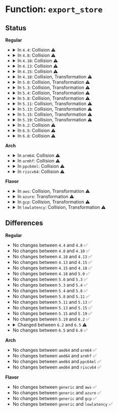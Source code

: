 # Function: <code>export_store</code>

## Status
<b>Regular</b>
<ul>
<li>
<details>
<summary>In <code>4.4</code>: Collision ⚠️</summary>

```c
ssize_t export_store(struct class *class, struct class_attribute *attr, const char *buf, size_t len);
```

**Collision:** Static-Static Collision

**Inline:** No

**Transformation:** False

**Instances:**

```
In drivers/gpio/gpiolib-sysfs.c (ffffffff81428450)
Location: drivers/gpio/gpiolib-sysfs.c:441
Inline: False
```
```
In drivers/pwm/sysfs.c (ffffffff8142d6e0)
Location: drivers/pwm/sysfs.c:247
Inline: False
```
**Symbols:**

```
ffffffff81428450-ffffffff8142855a: export_store (STB_LOCAL)
ffffffff8142d6e0-ffffffff8142d837: export_store (STB_LOCAL)
```
</details>
</li>
<li>
<details>
<summary>In <code>4.8</code>: Collision ⚠️</summary>

```c
ssize_t export_store(struct class *class, struct class_attribute *attr, const char *buf, size_t len);
```

**Collision:** Static-Static Collision

**Inline:** No

**Transformation:** False

**Instances:**

```
In drivers/gpio/gpiolib-sysfs.c (ffffffff81473750)
Location: drivers/gpio/gpiolib-sysfs.c:441
Inline: False
```
```
In drivers/pwm/sysfs.c (ffffffff81478a50)
Location: drivers/pwm/sysfs.c:306
Inline: False
```
**Symbols:**

```
ffffffff81473750-ffffffff81473856: export_store (STB_LOCAL)
ffffffff81478a50-ffffffff81478bc7: export_store (STB_LOCAL)
```
</details>
</li>
<li>
<details>
<summary>In <code>4.10</code>: Collision ⚠️</summary>

```c
ssize_t export_store(struct class *class, struct class_attribute *attr, const char *buf, size_t len);
```

**Collision:** Static-Static Collision

**Inline:** No

**Transformation:** False

**Instances:**

```
In drivers/gpio/gpiolib-sysfs.c (ffffffff81495970)
Location: drivers/gpio/gpiolib-sysfs.c:441
Inline: False
```
```
In drivers/pwm/sysfs.c (ffffffff81499de0)
Location: drivers/pwm/sysfs.c:306
Inline: False
```
**Symbols:**

```
ffffffff81495970-ffffffff81495a76: export_store (STB_LOCAL)
ffffffff81499de0-ffffffff81499f57: export_store (STB_LOCAL)
```
</details>
</li>
<li>
<details>
<summary>In <code>4.13</code>: Collision ⚠️</summary>

```c
ssize_t export_store(struct class *class, struct class_attribute *attr, const char *buf, size_t len);
```

**Collision:** Static-Static Collision

**Inline:** No

**Transformation:** False

**Instances:**

```
In drivers/gpio/gpiolib-sysfs.c (ffffffff8149f380)
Location: drivers/gpio/gpiolib-sysfs.c:447
Inline: False
```
```
In drivers/pwm/sysfs.c (ffffffff814a3a30)
Location: drivers/pwm/sysfs.c:306
Inline: False
```
**Symbols:**

```
ffffffff8149f380-ffffffff8149f4ac: export_store (STB_LOCAL)
ffffffff814a3a30-ffffffff814a3ba9: export_store (STB_LOCAL)
```
</details>
</li>
<li>
<details>
<summary>In <code>4.15</code>: Collision ⚠️</summary>

```c
ssize_t export_store(struct class *class, struct class_attribute *attr, const char *buf, size_t len);
```

**Collision:** Static-Static Collision

**Inline:** No

**Transformation:** False

**Instances:**

```
In drivers/gpio/gpiolib-sysfs.c (ffffffff814ddec0)
Location: drivers/gpio/gpiolib-sysfs.c:447
Inline: False
```
```
In drivers/pwm/sysfs.c (ffffffff814e27a0)
Location: drivers/pwm/sysfs.c:306
Inline: False
```
**Symbols:**

```
ffffffff814ddec0-ffffffff814ddfec: export_store (STB_LOCAL)
ffffffff814e27a0-ffffffff814e2919: export_store (STB_LOCAL)
```
</details>
</li>
<li>
<details>
<summary>In <code>4.18</code>: Collision, Transformation ⚠️</summary>

```c
ssize_t export_store(struct class *class, struct class_attribute *attr, const char *buf, size_t len);
```

**Collision:** Static-Static Collision

**Inline:** No

**Transformation:** True

**Instances:**

```
In drivers/gpio/gpiolib-sysfs.c (0)
Location: drivers/gpio/gpiolib-sysfs.c:458
Inline: False
```
```
In drivers/pwm/sysfs.c (ffffffff81511fb0)
Location: drivers/pwm/sysfs.c:308
Inline: False
```
**Symbols:**

```
ffffffff8150d070-ffffffff8150d173: export_store (STB_LOCAL)
ffffffff8150d31d-ffffffff8150d343: export_store.cold.6 (STB_LOCAL)
ffffffff81511fb0-ffffffff81512149: export_store (STB_LOCAL)
```
</details>
</li>
<li>
<details>
<summary>In <code>5.0</code>: Collision, Transformation ⚠️</summary>

```c
ssize_t export_store(struct class *class, struct class_attribute *attr, const char *buf, size_t len);
```

**Collision:** Static-Static Collision

**Inline:** No

**Transformation:** True

**Instances:**

```
In drivers/gpio/gpiolib-sysfs.c (0)
Location: drivers/gpio/gpiolib-sysfs.c:453
Inline: False
```
```
In drivers/pwm/sysfs.c (ffffffff815276d0)
Location: drivers/pwm/sysfs.c:318
Inline: False
```
**Symbols:**

```
ffffffff815225a0-ffffffff81522696: export_store (STB_LOCAL)
ffffffff81522924-ffffffff81522947: export_store.cold.3 (STB_LOCAL)
ffffffff815276d0-ffffffff81527893: export_store (STB_LOCAL)
```
</details>
</li>
<li>
<details>
<summary>In <code>5.3</code>: Collision, Transformation ⚠️</summary>

```c
ssize_t export_store(struct class *class, struct class_attribute *attr, const char *buf, size_t len);
```

**Collision:** Static-Static Collision

**Inline:** No

**Transformation:** True

**Instances:**

```
In drivers/gpio/gpiolib-sysfs.c (0)
Location: drivers/gpio/gpiolib-sysfs.c:453
Inline: False
```
```
In drivers/pwm/sysfs.c (ffffffff81556990)
Location: drivers/pwm/sysfs.c:310
Inline: False
```
**Symbols:**

```
ffffffff81550ad0-ffffffff81550bcc: export_store (STB_LOCAL)
ffffffff81550e44-ffffffff81550e67: export_store.cold (STB_LOCAL)
ffffffff81556990-ffffffff81556b48: export_store (STB_LOCAL)
```
</details>
</li>
<li>
<details>
<summary>In <code>5.4</code>: Collision, Transformation ⚠️</summary>

```c
ssize_t export_store(struct class *class, struct class_attribute *attr, const char *buf, size_t len);
```

**Collision:** Static-Static Collision

**Inline:** No

**Transformation:** True

**Instances:**

```
In drivers/gpio/gpiolib-sysfs.c (0)
Location: drivers/gpio/gpiolib-sysfs.c:453
Inline: False
```
```
In drivers/pwm/sysfs.c (ffffffff81577fb0)
Location: drivers/pwm/sysfs.c:310
Inline: False
```
**Symbols:**

```
ffffffff81571f70-ffffffff8157206c: export_store (STB_LOCAL)
ffffffff815722e4-ffffffff81572307: export_store.cold (STB_LOCAL)
ffffffff81577fb0-ffffffff81578168: export_store (STB_LOCAL)
```
</details>
</li>
<li>
<details>
<summary>In <code>5.8</code>: Collision, Transformation ⚠️</summary>

```c
ssize_t export_store(struct class *class, struct class_attribute *attr, const char *buf, size_t len);
```

**Collision:** Static-Static Collision

**Inline:** No

**Transformation:** True

**Instances:**

```
In drivers/gpio/gpiolib-sysfs.c (0)
Location: drivers/gpio/gpiolib-sysfs.c:453
Inline: False
```
```
In drivers/pwm/sysfs.c (ffffffff8161cdf0)
Location: drivers/pwm/sysfs.c:310
Inline: False
```
**Symbols:**

```
ffffffff816165f0-ffffffff816166ec: export_store (STB_LOCAL)
ffffffff8161687a-ffffffff8161689d: export_store.cold (STB_LOCAL)
ffffffff8161cdf0-ffffffff8161cea1: export_store (STB_LOCAL)
```
</details>
</li>
<li>
<details>
<summary>In <code>5.11</code>: Collision, Transformation ⚠️</summary>

```c
ssize_t export_store(struct class *class, struct class_attribute *attr, const char *buf, size_t len);
```

**Collision:** Static-Static Collision

**Inline:** No

**Transformation:** True

**Instances:**

```
In drivers/gpio/gpiolib-sysfs.c (0)
Location: drivers/gpio/gpiolib-sysfs.c:454
Inline: False
```
```
In drivers/pwm/sysfs.c (ffffffff81643520)
Location: drivers/pwm/sysfs.c:310
Inline: False
```
**Symbols:**

```
ffffffff8163cf90-ffffffff8163d08c: export_store (STB_LOCAL)
ffffffff81bf688c-ffffffff81bf68af: export_store.cold (STB_LOCAL)
ffffffff81643520-ffffffff816435d1: export_store (STB_LOCAL)
```
</details>
</li>
<li>
<details>
<summary>In <code>5.13</code>: Collision, Transformation ⚠️</summary>

```c
ssize_t export_store(struct class *class, struct class_attribute *attr, const char *buf, size_t len);
```

**Collision:** Static-Static Collision

**Inline:** No

**Transformation:** True

**Instances:**

```
In drivers/gpio/gpiolib-sysfs.c (0)
Location: drivers/gpio/gpiolib-sysfs.c:454
Inline: False
```
```
In drivers/pwm/sysfs.c (ffffffff81626340)
Location: drivers/pwm/sysfs.c:310
Inline: False
```
**Symbols:**

```
ffffffff81620ac0-ffffffff81620be7: export_store (STB_LOCAL)
ffffffff81be87b4-ffffffff81be87fa: export_store.cold (STB_LOCAL)
ffffffff81626340-ffffffff816263f1: export_store (STB_LOCAL)
```
</details>
</li>
<li>
<details>
<summary>In <code>5.15</code>: Collision, Transformation ⚠️</summary>

```c
ssize_t export_store(struct class *class, struct class_attribute *attr, const char *buf, size_t len);
```

**Collision:** Static-Static Collision

**Inline:** No

**Transformation:** True

**Instances:**

```
In drivers/gpio/gpiolib-sysfs.c (0)
Location: drivers/gpio/gpiolib-sysfs.c:446
Inline: False
```
```
In drivers/pwm/sysfs.c (ffffffff81695b80)
Location: drivers/pwm/sysfs.c:310
Inline: False
```
**Symbols:**

```
ffffffff81690080-ffffffff816901a8: export_store (STB_LOCAL)
ffffffff81ce2596-ffffffff81ce25dc: export_store.cold (STB_LOCAL)
ffffffff81695b80-ffffffff81695c31: export_store (STB_LOCAL)
```
</details>
</li>
<li>
<details>
<summary>In <code>5.19</code>: Collision, Transformation ⚠️</summary>

```c
ssize_t export_store(struct class *class, struct class_attribute *attr, const char *buf, size_t len);
```

**Collision:** Static-Static Collision

**Inline:** No

**Transformation:** True

**Instances:**

```
In drivers/gpio/gpiolib-sysfs.c (0)
Location: drivers/gpio/gpiolib-sysfs.c:429
Inline: False
```
```
In drivers/pwm/sysfs.c (ffffffff817b6950)
Location: drivers/pwm/sysfs.c:310
Inline: False
```
**Symbols:**

```
ffffffff817af120-ffffffff817af260: export_store (STB_LOCAL)
ffffffff81ea8f82-ffffffff81ea8fbe: export_store.cold (STB_LOCAL)
ffffffff817b6950-ffffffff817b6a14: export_store (STB_LOCAL)
```
</details>
</li>
<li>
<details>
<summary>In <code>6.2</code>: Collision ⚠️</summary>

```c
ssize_t export_store(struct class *class, struct class_attribute *attr, const char *buf, size_t len);
```

**Collision:** Static-Static Collision

**Inline:** No

**Transformation:** False

**Instances:**

```
In drivers/gpio/gpiolib-sysfs.c (ffffffff818c8700)
Location: drivers/gpio/gpiolib-sysfs.c:429
Inline: False
```
```
In drivers/pwm/sysfs.c (ffffffff818d11b0)
Location: drivers/pwm/sysfs.c:310
Inline: False
```
**Symbols:**

```
ffffffff818c8700-ffffffff818c887c: export_store (STB_LOCAL)
ffffffff818d11b0-ffffffff818d1274: export_store (STB_LOCAL)
```
</details>
</li>
<li>
<details>
<summary>In <code>6.5</code>: Collision ⚠️</summary>

```c
ssize_t export_store(const struct class *class, const struct class_attribute *attr, const char *buf, size_t len);
```

**Collision:** Static-Static Collision

**Inline:** No

**Transformation:** False

**Instances:**

```
In drivers/gpio/gpiolib-sysfs.c (ffffffff8190b6b0)
Location: drivers/gpio/gpiolib-sysfs.c:440
Inline: False
```
```
In drivers/pwm/sysfs.c (ffffffff819141a0)
Location: drivers/pwm/sysfs.c:310
Inline: False
```
**Symbols:**

```
ffffffff8190b6b0-ffffffff8190b82c: export_store (STB_LOCAL)
ffffffff819141a0-ffffffff81914264: export_store (STB_LOCAL)
```
</details>
</li>
<li>
<details>
<summary>In <code>6.8</code>: Collision ⚠️</summary>

```c
ssize_t export_store(const struct class *class, const struct class_attribute *attr, const char *buf, size_t len);
```

**Collision:** Static-Static Collision

**Inline:** No

**Transformation:** False

**Instances:**

```
In drivers/gpio/gpiolib-sysfs.c (ffffffff819533d0)
Location: drivers/gpio/gpiolib-sysfs.c:441
Inline: False
```
```
In drivers/pwm/sysfs.c (ffffffff8195c110)
Location: drivers/pwm/sysfs.c:310
Inline: False
```
**Symbols:**

```
ffffffff819533d0-ffffffff81953547: export_store (STB_LOCAL)
ffffffff8195c110-ffffffff8195c1d4: export_store (STB_LOCAL)
```
</details>
</li>
</ul>
<b>Arch</b>
<ul>
<li>
<details>
<summary>In <code>arm64</code>: Collision ⚠️</summary>

```c
ssize_t export_store(struct class *class, struct class_attribute *attr, const char *buf, size_t len);
```

**Collision:** Static-Static Collision

**Inline:** No

**Transformation:** False

**Instances:**

```
In drivers/gpio/gpiolib-sysfs.c (ffff8000106c9b78)
Location: drivers/gpio/gpiolib-sysfs.c:453
Inline: False
```
```
In drivers/pwm/sysfs.c (ffff8000106d9bb8)
Location: drivers/pwm/sysfs.c:310
Inline: False
```
**Symbols:**

```
ffff8000106c9b78-ffff8000106c9cec: export_store (STB_LOCAL)
ffff8000106d9bb8-ffff8000106d9df4: export_store (STB_LOCAL)
```
</details>
</li>
<li>
<details>
<summary>In <code>armhf</code>: Collision ⚠️</summary>

```c
ssize_t export_store(struct class *class, struct class_attribute *attr, const char *buf, size_t len);
```

**Collision:** Static-Static Collision

**Inline:** No

**Transformation:** False

**Instances:**

```
In drivers/gpio/gpiolib-sysfs.c (c0866e7c)
Location: drivers/gpio/gpiolib-sysfs.c:453
Inline: False
```
```
In drivers/pwm/sysfs.c (c08764c8)
Location: drivers/pwm/sysfs.c:310
Inline: False
```
**Symbols:**

```
c0866e7c-c0866ff0: export_store (STB_LOCAL)
c08764c8-c087668c: export_store (STB_LOCAL)
```
</details>
</li>
<li>
<details>
<summary>In <code>ppc64el</code>: Collision ⚠️</summary>

```c
ssize_t export_store(struct class *class, struct class_attribute *attr, const char *buf, size_t len);
```

**Collision:** Static-Static Collision

**Inline:** No

**Transformation:** False

**Instances:**

```
In drivers/gpio/gpiolib-sysfs.c (c0000000008478c0)
Location: drivers/gpio/gpiolib-sysfs.c:453
Inline: False
```
```
In drivers/pwm/sysfs.c (c000000000851680)
Location: drivers/pwm/sysfs.c:310
Inline: False
```
**Symbols:**

```
c0000000008478c0-c000000000847a84: export_store (STB_LOCAL)
c000000000851680-c000000000851928: export_store (STB_LOCAL)
```
</details>
</li>
<li>
<details>
<summary>In <code>riscv64</code>: Collision ⚠️</summary>

```c
ssize_t export_store(struct class *class, struct class_attribute *attr, const char *buf, size_t len);
```

**Collision:** Static-Static Collision

**Inline:** No

**Transformation:** False

**Instances:**

```
In drivers/gpio/gpiolib-sysfs.c (ffffffe0004acdb2)
Location: drivers/gpio/gpiolib-sysfs.c:453
Inline: False
```
```
In drivers/pwm/sysfs.c (ffffffe0004b28cc)
Location: drivers/pwm/sysfs.c:310
Inline: False
```
**Symbols:**

```
ffffffe0004acdb2-ffffffe0004acee0: export_store (STB_LOCAL)
ffffffe0004b28cc-ffffffe0004b2a52: export_store (STB_LOCAL)
```
</details>
</li>
</ul>
<b>Flavor</b>
<ul>
<li>
<details>
<summary>In <code>aws</code>: Collision, Transformation ⚠️</summary>

```c
ssize_t export_store(struct class *class, struct class_attribute *attr, const char *buf, size_t len);
```

**Collision:** Static-Static Collision

**Inline:** No

**Transformation:** True

**Instances:**

```
In drivers/gpio/gpiolib-sysfs.c (0)
Location: drivers/gpio/gpiolib-sysfs.c:453
Inline: False
```
```
In drivers/pwm/sysfs.c (ffffffff8156cdc0)
Location: drivers/pwm/sysfs.c:310
Inline: False
```
**Symbols:**

```
ffffffff81567730-ffffffff8156782c: export_store (STB_LOCAL)
ffffffff81567aa4-ffffffff81567ac7: export_store.cold (STB_LOCAL)
ffffffff8156cdc0-ffffffff8156cf78: export_store (STB_LOCAL)
```
</details>
</li>
<li>
<details>
<summary>In <code>azure</code>: Transformation ⚠️</summary>

```c
ssize_t export_store(struct class *class, struct class_attribute *attr, const char *buf, size_t len);
```

**Collision:** Unique Static

**Inline:** No

**Transformation:** True

**Instances:**

```
In drivers/gpio/gpiolib-sysfs.c (0)
Location: drivers/gpio/gpiolib-sysfs.c:453
Inline: False
```
**Symbols:**

```
ffffffff81558580-ffffffff8155867c: export_store (STB_LOCAL)
ffffffff815588f4-ffffffff81558917: export_store.cold (STB_LOCAL)
```
</details>
</li>
<li>
<details>
<summary>In <code>gcp</code>: Collision, Transformation ⚠️</summary>

```c
ssize_t export_store(struct class *class, struct class_attribute *attr, const char *buf, size_t len);
```

**Collision:** Static-Static Collision

**Inline:** No

**Transformation:** True

**Instances:**

```
In drivers/gpio/gpiolib-sysfs.c (0)
Location: drivers/gpio/gpiolib-sysfs.c:453
Inline: False
```
```
In drivers/pwm/sysfs.c (ffffffff8156bd00)
Location: drivers/pwm/sysfs.c:310
Inline: False
```
**Symbols:**

```
ffffffff815662a0-ffffffff8156639c: export_store (STB_LOCAL)
ffffffff81566614-ffffffff81566637: export_store.cold (STB_LOCAL)
ffffffff8156bd00-ffffffff8156beb8: export_store (STB_LOCAL)
```
</details>
</li>
<li>
<details>
<summary>In <code>lowlatency</code>: Collision, Transformation ⚠️</summary>

```c
ssize_t export_store(struct class *class, struct class_attribute *attr, const char *buf, size_t len);
```

**Collision:** Static-Static Collision

**Inline:** No

**Transformation:** True

**Instances:**

```
In drivers/gpio/gpiolib-sysfs.c (0)
Location: drivers/gpio/gpiolib-sysfs.c:453
Inline: False
```
```
In drivers/pwm/sysfs.c (ffffffff81586200)
Location: drivers/pwm/sysfs.c:310
Inline: False
```
**Symbols:**

```
ffffffff815801c0-ffffffff815802bc: export_store (STB_LOCAL)
ffffffff81580534-ffffffff81580557: export_store.cold (STB_LOCAL)
ffffffff81586200-ffffffff815863b8: export_store (STB_LOCAL)
```
</details>
</li>
</ul>

## Differences
<b>Regular</b>
<ul>
<li>
No changes between <code>4.4</code> and <code>4.8</code> ✅
</li>
<li>
No changes between <code>4.8</code> and <code>4.10</code> ✅
</li>
<li>
No changes between <code>4.10</code> and <code>4.13</code> ✅
</li>
<li>
No changes between <code>4.13</code> and <code>4.15</code> ✅
</li>
<li>
No changes between <code>4.15</code> and <code>4.18</code> ✅
</li>
<li>
No changes between <code>4.18</code> and <code>5.0</code> ✅
</li>
<li>
No changes between <code>5.0</code> and <code>5.3</code> ✅
</li>
<li>
No changes between <code>5.3</code> and <code>5.4</code> ✅
</li>
<li>
No changes between <code>5.4</code> and <code>5.8</code> ✅
</li>
<li>
No changes between <code>5.8</code> and <code>5.11</code> ✅
</li>
<li>
No changes between <code>5.11</code> and <code>5.13</code> ✅
</li>
<li>
No changes between <code>5.13</code> and <code>5.15</code> ✅
</li>
<li>
No changes between <code>5.15</code> and <code>5.19</code> ✅
</li>
<li>
No changes between <code>5.19</code> and <code>6.2</code> ✅
</li>
<li>
<details>
<summary>Changed between <code>6.2</code> and <code>6.5</code> ⚠️</summary>
<ul>
<li>
<b>Param type changed. </b>
<code>struct class *class</code> ➡️ <code>const struct class *class</code>
</li>
<li>
<b>Param type changed. </b>
<code>struct class_attribute *attr</code> ➡️ <code>const struct class_attribute *attr</code>
</li>
</ul>
</details>
</li>
<li>
No changes between <code>6.5</code> and <code>6.8</code> ✅
</li>
</ul>
<b>Arch</b>
<ul>
<li>
No changes between <code>amd64</code> and <code>arm64</code> ✅
</li>
<li>
No changes between <code>amd64</code> and <code>armhf</code> ✅
</li>
<li>
No changes between <code>amd64</code> and <code>ppc64el</code> ✅
</li>
<li>
No changes between <code>amd64</code> and <code>riscv64</code> ✅
</li>
</ul>
<b>Flavor</b>
<ul>
<li>
No changes between <code>generic</code> and <code>aws</code> ✅
</li>
<li>
No changes between <code>generic</code> and <code>azure</code> ✅
</li>
<li>
No changes between <code>generic</code> and <code>gcp</code> ✅
</li>
<li>
No changes between <code>generic</code> and <code>lowlatency</code> ✅
</li>
</ul>

